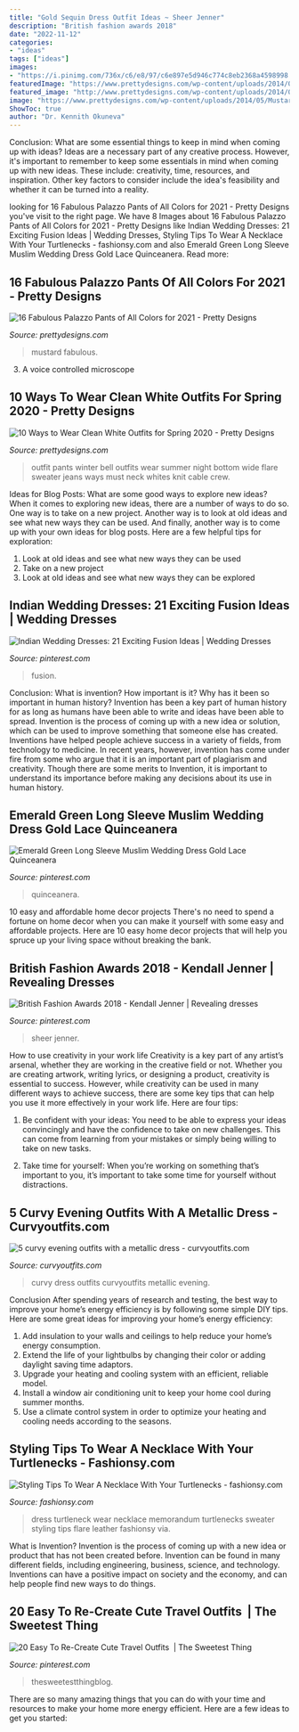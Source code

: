 ```yaml
---
title: "Gold Sequin Dress Outfit Ideas ~ Sheer Jenner"
description: "British fashion awards 2018"
date: "2022-11-12"
categories:
- "ideas"
tags: ["ideas"]
images:
- "https://i.pinimg.com/736x/c6/e8/97/c6e897e5d946c774c8eb2368a4598998.jpg"
featuredImage: "https://www.prettydesigns.com/wp-content/uploads/2014/05/Mustard-Palazzo-Pants.jpg"
featured_image: "http://www.prettydesigns.com/wp-content/uploads/2014/01/White-Outfit-crew-neck-white-sweater-with-white-pants.jpg"
image: "https://www.prettydesigns.com/wp-content/uploads/2014/05/Mustard-Palazzo-Pants.jpg"
ShowToc: true
author: "Dr. Kennith Okuneva"
---
```



Conclusion: What are some essential things to keep in mind when coming up with ideas?
Ideas are a necessary part of any creative process. However, it's important to remember to keep some essentials in mind when coming up with new ideas. These include: creativity, time, resources, and inspiration. Other key factors to consider include the idea's feasibility and whether it can be turned into a reality.

	

		
looking for 16 Fabulous Palazzo Pants of All Colors for 2021 - Pretty Designs you've visit to the right page. We have 8 Images about 16 Fabulous Palazzo Pants of All Colors for 2021 - Pretty Designs like Indian Wedding Dresses: 21 Exciting Fusion Ideas | Wedding Dresses, Styling Tips To Wear A Necklace With Your Turtlenecks - fashionsy.com and also Emerald Green Long Sleeve Muslim Wedding Dress Gold Lace Quinceanera. Read more:
		
    
## 16 Fabulous Palazzo Pants Of All Colors For 2021 - Pretty Designs

<img loading=lazy src="https://www.prettydesigns.com/wp-content/uploads/2014/05/Mustard-Palazzo-Pants.jpg" onerror="this.onerror=null;this.src='https://tse4.mm.bing.net/th?id=OIP.J-OpVAokYT58QgkAWSLgbQHaLG&amp;pid=15.1';" alt="16 Fabulous Palazzo Pants of All Colors for 2021 - Pretty Designs">

_Source: prettydesigns.com_

>mustard fabulous. 

	

3. A voice controlled microscope

    
## 10 Ways To Wear Clean White Outfits For Spring 2020 - Pretty Designs

<img loading=lazy src="http://www.prettydesigns.com/wp-content/uploads/2014/01/White-Outfit-crew-neck-white-sweater-with-white-pants.jpg" onerror="this.onerror=null;this.src='https://tse4.mm.bing.net/th?id=OIP.v52ZsuvITwNrb6l-NHHcdQHaLG&amp;pid=15.1';" alt="10 Ways to Wear Clean White Outfits for Spring 2020 - Pretty Designs">

_Source: prettydesigns.com_

>outfit pants winter bell outfits wear summer night bottom wide flare sweater jeans ways must neck whites knit cable crew. 

	

Ideas for Blog Posts: What are some good ways to explore new ideas?
When it comes to exploring new ideas, there are a number of ways to do so. One way is to take on a new project. Another way is to look at old ideas and see what new ways they can be used. And finally, another way is to come up with your own ideas for blog posts. Here are a few helpful tips for exploration: 
1. Look at old ideas and see what new ways they can be used
2. Take on a new project
3. Look at old ideas and see what new ways they can be explored  
    
## Indian Wedding Dresses: 21 Exciting Fusion Ideas | Wedding Dresses

<img loading=lazy src="https://i.pinimg.com/736x/c6/e8/97/c6e897e5d946c774c8eb2368a4598998.jpg" onerror="this.onerror=null;this.src='https://tse4.mm.bing.net/th?id=OIP.QlHlYuFpwqTQtzhqN-Gz_wHaO0&amp;pid=15.1';" alt="Indian Wedding Dresses: 21 Exciting Fusion Ideas | Wedding Dresses">

_Source: pinterest.com_

>fusion. 

	

Conclusion: What is invention? How important is it? Why has it been so important in human history?
Invention has been a key part of human history for as long as humans have been able to write and ideas have been able to spread. Invention is the process of coming up with a new idea or solution, which can be used to improve something that someone else has created. Inventions have helped people achieve success in a variety of fields, from technology to medicine. In recent years, however, invention has come under fire from some who argue that it is an important part of plagiarism and creativity. Though there are some merits to Invention, it is important to understand its importance before making any decisions about its use in human history.

    
## Emerald Green Long Sleeve Muslim Wedding Dress Gold Lace Quinceanera

<img loading=lazy src="https://i.pinimg.com/736x/f1/2f/24/f12f2429756de95a2af8800aafeb9963.jpg" onerror="this.onerror=null;this.src='https://tse3.mm.bing.net/th?id=OIP.-Zz67yhqP6v1zXRRqR3uHgHaNK&amp;pid=15.1';" alt="Emerald Green Long Sleeve Muslim Wedding Dress Gold Lace Quinceanera">

_Source: pinterest.com_

>quinceanera. 

	

10 easy and affordable home decor projects
There's no need to spend a fortune on home decor when you can make it yourself with some easy and affordable projects. Here are 10 easy home decor projects that will help you spruce up your living space without breaking the bank.

    
## British Fashion Awards 2018 - Kendall Jenner | Revealing Dresses

<img loading=lazy src="https://i.pinimg.com/736x/f4/27/78/f42778df381621b448812d0b025dff19.jpg" onerror="this.onerror=null;this.src='https://tse4.mm.bing.net/th?id=OIP.GlEPIVuxPXJyuyOnU4bi8gHaKX&amp;pid=15.1';" alt="British Fashion Awards 2018 - Kendall Jenner | Revealing dresses">

_Source: pinterest.com_

>sheer jenner. 

	

How to use creativity in your work life
Creativity is a key part of any artist’s arsenal, whether they are working in the creative field or not. Whether you are creating artwork, writing lyrics, or designing a product, creativity is essential to success. However, while creativity can be used in many different ways to achieve success, there are some key tips that can help you use it more effectively in your work life. Here are four tips:
1. Be confident with your ideas: You need to be able to express your ideas convincingly and have the confidence to take on new challenges. This can come from learning from your mistakes or simply being willing to take on new tasks.

2. Take time for yourself: When you’re working on something that’s important to you, it’s important to take some time for yourself without distractions.

    
## 5 Curvy Evening Outfits With A Metallic Dress - Curvyoutfits.com

<img loading=lazy src="https://www.curvyoutfits.com/wp-content/uploads/2016/02/5-curvy-evening-outfits-with-a-metallic-dress-3.jpg" onerror="this.onerror=null;this.src='https://tse1.mm.bing.net/th?id=OIP.IK9OKlCVs_9dj9VYKfsqZwHaLH&amp;pid=15.1';" alt="5 curvy evening outfits with a metallic dress - curvyoutfits.com">

_Source: curvyoutfits.com_

>curvy dress outfits curvyoutfits metallic evening. 

	

Conclusion
After spending years of research and testing, the best way to improve your home’s energy efficiency is by following some simple DIY tips. Here are some great ideas for improving your home’s energy efficiency: 
1. Add insulation to your walls and ceilings to help reduce your home’s energy consumption. 
2. Extend the life of your lightbulbs by changing their color or adding daylight saving time adaptors. 
3. Upgrade your heating and cooling system with an efficient, reliable model. 
4. Install a window air conditioning unit to keep your home cool during summer months. 
5. Use a climate control system in order to optimize your heating and cooling needs according to the seasons.

    
## Styling Tips To Wear A Necklace With Your Turtlenecks - Fashionsy.com

<img loading=lazy src="https://fashionsy.com/wp-content/uploads/2016/12/red-turtleneck-dress-fit-and-flare-sjp-collection-carrie-pumps-black-leather-vest-work-wear-fashion-blog6-680x1020@2x-630x945.jpg" onerror="this.onerror=null;this.src='https://tse3.mm.bing.net/th?id=OIP.WrPIGoOiHDyKRDq2XC5QuAHaLH&amp;pid=15.1';" alt="Styling Tips To Wear A Necklace With Your Turtlenecks - fashionsy.com">

_Source: fashionsy.com_

>dress turtleneck wear necklace memorandum turtlenecks sweater styling tips flare leather fashionsy via. 

	

What is Invention?
Invention is the process of coming up with a new idea or product that has not been created before. Invention can be found in many different fields, including engineering, business, science, and technology. Inventions can have a positive impact on society and the economy, and can help people find new ways to do things.

    
## 20 Easy To Re-Create Cute Travel Outfits ️ | The Sweetest Thing

<img loading=lazy src="https://i.pinimg.com/736x/9a/97/f8/9a97f8acad20cb0c51eb20c112f272fb.jpg" onerror="this.onerror=null;this.src='https://tse1.mm.bing.net/th?id=OIP.1jb_LebBiSDcqSvqM5gLrQHaLH&amp;pid=15.1';" alt="20 Easy To Re-Create Cute Travel Outfits ️ | The Sweetest Thing">

_Source: pinterest.com_

>thesweetestthingblog. 

	

There are so many amazing things that you can do with your time and resources to make your home more energy efficient. Here are a few ideas to get you started:


